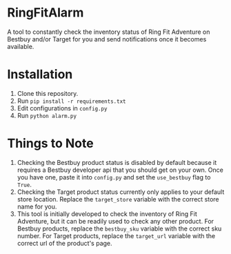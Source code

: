 # RingFitAlarm
A tool to constantly check the inventory status of Ring Fit Adventure on Bestbuy and/or Target for you and send notifications once it becomes available.

# Installation
1. Clone this repository.
2. Run `pip install -r requirements.txt`
3. Edit configurations in `config.py`
4. Run `python alarm.py`

# Things to Note
1. Checking the Bestbuy product status is disabled by default because it requires a Bestbuy developer api that you should get on your own. Once you have one, paste it into `config.py` and set the `use_bestbuy` flag to `True`.
2. Checking the Target product status currently only applies to your default store location. Replace the `target_store` variable with the correct store name for you.
3. This tool is initially developed to check the inventory of Ring Fit Adventure, but it can be readily used to check any other product. For Bestbuy products, replace the `bestbuy_sku` variable with the correct sku number. For Target products, replace the `target_url` variable with the correct url of the product's page.
